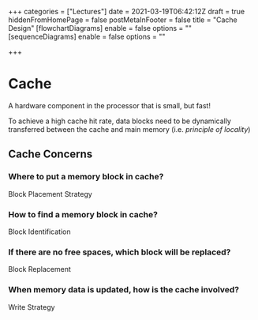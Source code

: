 +++
categories = ["Lectures"]
date = 2021-03-19T06:42:12Z
draft = true
hiddenFromHomePage = false
postMetaInFooter = false
title = "Cache Design"
[flowchartDiagrams]
enable = false
options = ""
[sequenceDiagrams]
enable = false
options = ""

+++
# Cache

A hardware component in the processor that is small, but fast!

To achieve a high cache hit rate, data blocks need to be dynamically transferred between the cache and main memory (i.e. _principle of locality_)

## Cache Concerns

### Where to put a memory block in cache?

Block Placement Strategy

### How to find a memory block in cache?

Block Identification

### If there are no free spaces, which block will be replaced?

Block Replacement

### When memory data is updated, how is the cache involved?

Write Strategy
